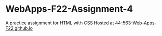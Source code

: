 # WebApps-F22-Assignment-4
A practice assignment for HTML with CSS
Hosted at
[44-563-Web-Apps-F22.github.io](https://44-563-web-apps-f22.github.io/44563-webapps-assignment-4-PankajV04/)